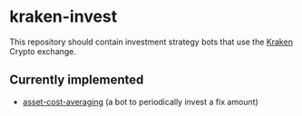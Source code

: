# kraken-invest

This repository should contain investment strategy bots that use the [Kraken](https://www.kraken.com) Crypto exchange.

## Currently implemented
- [asset-cost-averaging](./asset-cost-averaging/) (a bot to periodically invest a fix amount)